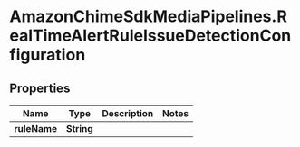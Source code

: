 # AmazonChimeSdkMediaPipelines.RealTimeAlertRuleIssueDetectionConfiguration

## Properties

Name | Type | Description | Notes
------------ | ------------- | ------------- | -------------
**ruleName** | **String** |  | 


